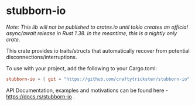 stubborn-io
===========

*Note: This lib will not be published to crates.io until tokio creates
an official async/await release in Rust 1.38. In the meantime, this is
a nightly only crate.*

This crate provides io traits/structs that automatically recover from potential disconnections/interruptions.

To use with your project, add the following to your Cargo.toml:

```toml
stubborn-io = { git = "https://github.com/craftytrickster/stubborn-io" }
```

API Documentation, examples and motivations can be found here -
https://docs.rs/stubborn-io .